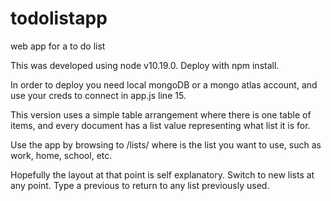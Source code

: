 # todolistapp
web app for a to do list

This was developed using node v10.19.0. Deploy with npm install.

In order to deploy you need local mongoDB or a mongo atlas account, and use your creds to connect in app.js line 15.

This version uses a simple table arrangement where there is one table of items, and every document has a list value representing what list it is for.

Use the app by browsing to /lists/<listDesired> where <listDesired> is the list you want to use, such as work, home, school, etc.

Hopefully the layout at that point is self explanatory. Switch to new lists at any point. Type a previous <listDesired> to return to any list previously used.

